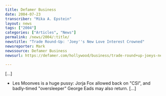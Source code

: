 ```yaml
---
title: Defamer Business
date: 2004-07-23
transcriber: "Mika A. Epstein"
layout: news
tags: ["2004"]
categories: ["Articles", "News"]
permalink: /news/2004/:title/
newstitle: "Trade Round-Up: 'Joey''s New Love Interest Crowned"
newsreporter: Mark
newssource: Defamer Business
newsurl: https://defamer.com/hollywood/business/trade-round+up-joeys-new-love-interest-crowned-18143.php

---
```


[...]

* Les Moonves is a huge pussy: Jorja Fox allowed back on "CSI", and badly-timed "oversleeper" George Eads may also return. [...]
